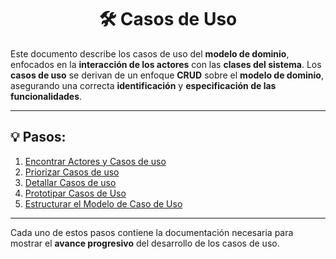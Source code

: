 <div align="center">

# 🛠️ Casos de Uso

</div>

Este documento describe los casos de uso del **modelo de dominio**, enfocados en la **interacción de los actores** con las **clases del sistema**. Los **casos de uso** se derivan de un enfoque **CRUD** sobre el **modelo de dominio**, asegurando una correcta **identificación** y **especificación de las funcionalidades**.


---

## 💡 Pasos:

1. [Encontrar Actores y Casos de uso](ActoresCasosDeUso.md)
2. [Priorizar Casos de uso](PriorizarCasosDeUso.md)
3. [Detallar Casos de uso](DetallarCasosDeUso.md)
4. [Prototipar Casos de Uso](PrototiparCasosDeUso.md)
5. [Estructurar el Modelo de Caso de Uso](EstructurarCasosDeUso.md)

--- 

Cada uno de estos pasos contiene la documentación necesaria para mostrar el **avance progresivo** del desarrollo de los casos de uso.

